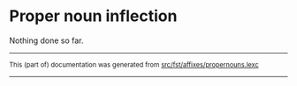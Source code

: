 # Proper noun inflection
Nothing done so far.

* * *

<small>This (part of) documentation was generated from [src/fst/affixes/propernouns.lexc](https://github.com/giellalt/lang-pma/blob/main/src/fst/affixes/propernouns.lexc)</small>

---


